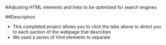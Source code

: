 #Adjusting HTML elements and links to be optimized for search engines

##Description
- This completed project allows you to click the tabs above to direct you to each section of the webpage that describes
- We used a series of html elements to separate 